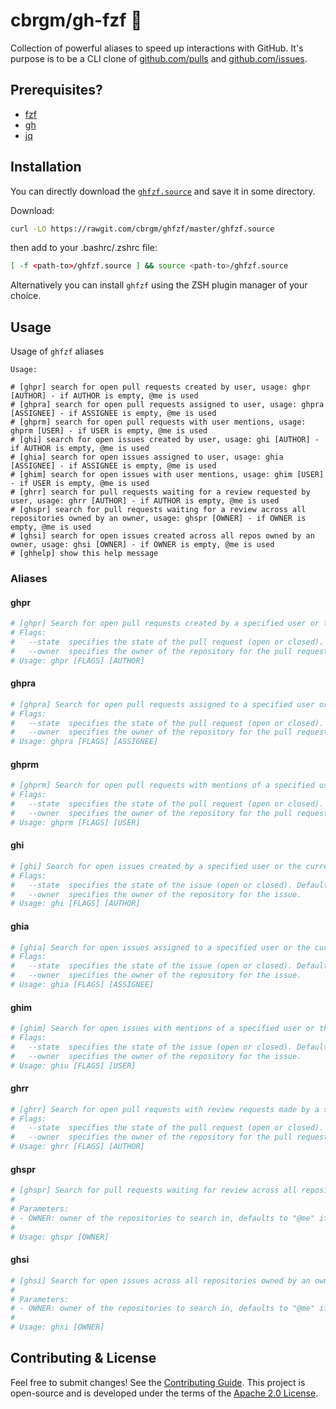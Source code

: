 # cbrgm/gh-fzf 🚀

Collection of powerful aliases to speed up interactions with GitHub. It's purpose is to be a CLI clone of [github.com/pulls](https://github.com/pulls) and [github.com/issues](https://github.com/issues).

## Prerequisites?
* [fzf](https://github.com/junegunn/fzf)
* [gh](https://github.com/cli/cli)
* [jq](https://stedolan.github.io/jq/)

## Installation

You can directly download the [`ghfzf.source`](https://rawgit.com/cbrgm/ghfzf/master/ghfzf.source)
and save it in some directory.

Download:
```bash
curl -LO https://rawgit.com/cbrgm/ghfzf/master/ghfzf.source
```

then add to your .bashrc/.zshrc file:
```bash
[ -f <path-to>/ghfzf.source ] && source <path-to>/ghfzf.source
```

Alternatively you can install `ghfzf` using the ZSH plugin manager of your
choice.

## Usage

Usage of `ghfzf` aliases

```
Usage:

# [ghpr] search for open pull requests created by user, usage: ghpr [AUTHOR] - if AUTHOR is empty, @me is used
# [ghpra] search for open pull requests assigned to user, usage: ghpra [ASSIGNEE] - if ASSIGNEE is empty, @me is used
# [ghprm] search for open pull requests with user mentions, usage: ghprm [USER] - if USER is empty, @me is used
# [ghi] search for open issues created by user, usage: ghi [AUTHOR] - if AUTHOR is empty, @me is used
# [ghia] search for open issues assigned to user, usage: ghia [ASSIGNEE] - if ASSIGNEE is empty, @me is used
# [ghim] search for open issues with user mentions, usage: ghim [USER] - if USER is empty, @me is used
# [ghrr] search for pull requests waiting for a review requested by user, usage: ghrr [AUTHOR] - if AUTHOR is empty, @me is used
# [ghspr] search for pull requests waiting for a review across all repositories owned by an owner, usage: ghspr [OWNER] - if OWNER is empty, @me is used
# [ghsi] search for open issues created across all repos owned by an owner, usage: ghsi [OWNER] - if OWNER is empty, @me is used
# [ghhelp] show this help message
```

### Aliases

#### ghpr

```bash
# [ghpr] Search for open pull requests created by a specified user or the current user if no author is provided
# Flags:
#   --state  specifies the state of the pull request (open or closed). Default is open.
#   --owner  specifies the owner of the repository for the pull request.
# Usage: ghpr [FLAGS] [AUTHOR]
```

#### ghpra

```bash
# [ghpra] Search for open pull requests assigned to a specified user or the current user if no assignee is provided
# Flags:
#   --state  specifies the state of the pull request (open or closed). Default is open.
#   --owner  specifies the owner of the repository for the pull request.
# Usage: ghpra [FLAGS] [ASSIGNEE]
```

#### ghprm

```bash
# [ghprm] Search for open pull requests with mentions of a specified user or the current user if no user is provided
# Flags:
#   --state  specifies the state of the pull request (open or closed). Default is open.
#   --owner  specifies the owner of the repository for the pull request.
# Usage: ghprm [FLAGS] [USER]
```

#### ghi

```bash
# [ghi] Search for open issues created by a specified user or the current user if no author is provided
# Flags:
#   --state  specifies the state of the issue (open or closed). Default is open.
#   --owner  specifies the owner of the repository for the issue.
# Usage: ghi [FLAGS] [AUTHOR]
```

#### ghia

```bash
# [ghia] Search for open issues assigned to a specified user or the current user if no assignee is provided
# Flags:
#   --state  specifies the state of the issue (open or closed). Default is open.
#   --owner  specifies the owner of the repository for the issue.
# Usage: ghia [FLAGS] [ASSIGNEE]
```

#### ghim

```bash
# [ghim] Search for open issues with mentions of a specified user or the current user if no user is provided
# Flags:
#   --state  specifies the state of the issue (open or closed). Default is open.
#   --owner  specifies the owner of the repository for the issue.
# Usage: ghiu [FLAGS] [USER]
```

#### ghrr

```bash
# [ghrr] Search for open pull requests with review requests made by a specified user or the current user if no user is provided
# Flags:
#   --state  specifies the state of the pull request (open or closed). Default is open.
#   --owner  specifies the owner of the repository for the pull request.
# Usage: ghrr [FLAGS] [AUTHOR]
```

#### ghspr

```bash
# [ghspr] Search for pull requests waiting for review across all repositories owned by an owner
#
# Parameters:
# - OWNER: owner of the repositories to search in, defaults to "@me" if not provided
#
# Usage: ghspr [OWNER]
```

#### ghsi

```bash
# [ghsi] Search for open issues across all repositories owned by an owner
#
# Parameters:
# - OWNER: owner of the repositories to search in, defaults to "@me" if not provided
#
# Usage: ghsi [OWNER]
```


## Contributing & License

Feel free to submit changes! See
the [Contributing Guide](https://github.com/cbrgm/contributing/blob/master/CONTRIBUTING.md). This project is open-source
and is developed under the terms of the [Apache 2.0 License](https://github.com/cbrgm/gh-fzf/blob/master/LICENSE).

